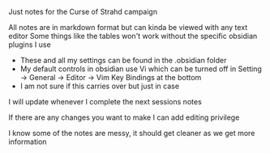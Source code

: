 Just notes for the Curse of Strahd campaign

All notes are in markdown format but can kinda be viewed with any text editor
Some things like the tables won't work without the specific obsidian plugins I use
- These and all my settings can be found in the .obsidian folder
- My default controls in obsidian use Vi which can be turned off in Setting -> General -> Editor -> Vim Key Bindings at the bottom
- I am not sure if this carries over but just in case

  
I will update whenever I complete the next sessions notes

If there are any changes you want to make I can add editing privilege

I know some of the notes are messy, it should get cleaner as we get more information
